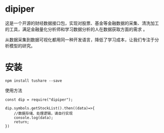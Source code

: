 # dipiper
这是一个开源的财经数据接口包，实现对股票、基金等金融数据的采集、清洗加工的工具，满足金融量化分析师和学习数据分析的人在数据获取方面的需求
。      

从数据采集到数据可视化都用同一种开发语言，降低了学习成本，让我们专注于分析模型的研究。



# 安装
` npm install tushare --save `

使用方法   
```
const dip = require("dipiper");

dip.symbols.getStockList().then((data)=>{
    //数据存储、处理逻辑，请自行实现
    console.log(data);
    return;
})
```